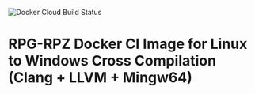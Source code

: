![Docker Cloud Build Status](https://img.shields.io/docker/cloud/build/amphaal/rpgrpz-ci-windows)
# RPG-RPZ Docker CI Image for Linux to Windows Cross Compilation (Clang + LLVM + Mingw64)
